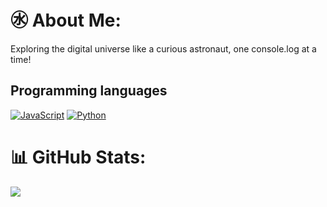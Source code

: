 # ㊌ About Me:
Exploring the digital universe like a curious astronaut, one console.log at a time!

## Programming languages

 [![JavaScript](https://img.shields.io/badge/-JavaScript-F7DF1E?style=for-the-badge&logoColor=black&logo=javascript&logoWidth=20&logoHeight=20&labelPadding=2px)]()
 [![Python](https://img.shields.io/badge/-Python-3776AB?style=for-the-badge&logo=python&logoColor=white&logoWidth=20&logoHeight=20&labelPadding=2px)]()


# 📊 GitHub Stats:

![](https://github-readme-streak-stats.herokuapp.com/?user=vivekx01&theme=highcontrast&hide_border=false)<br/>



<!-- Proudly created with GPRM ( https://gprm.itsvg.in ) -->




